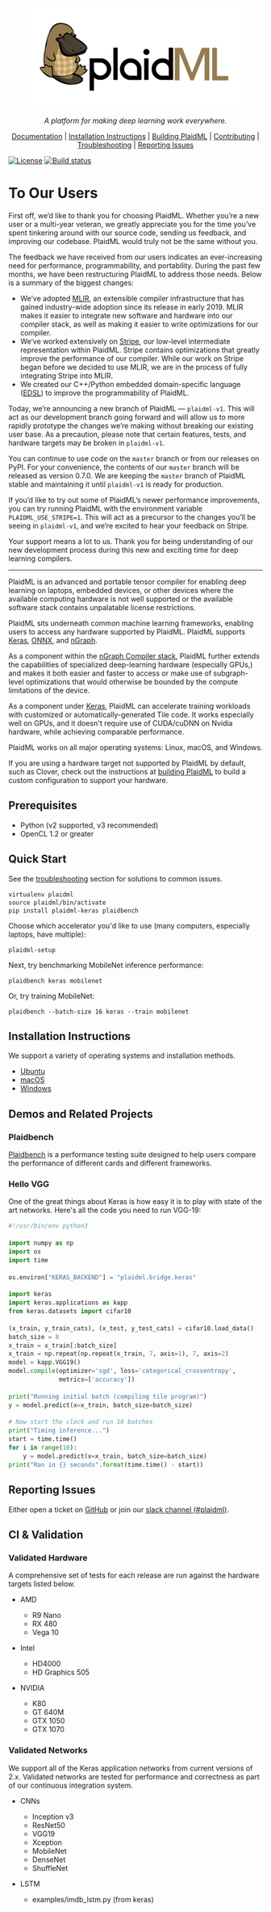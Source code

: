 <div align=center><a href="https://www.intel.ai/plaidml"><img
src="docs/assets/images/plaid-final.png" height="200"></a><br>

*A platform for making deep learning work everywhere.*

[Documentation] |
[Installation Instructions] |
[Building PlaidML] |
[Contributing] |
[Troubleshooting] |
[Reporting Issues](#reporting-issues)

</div>

[![License]](https://github.com/plaidml/plaidml/blob/master/LICENSE)
[![Build status]](https://buildkite.com/plaidml/plaidml-plaidml)

# To Our Users

First off, we’d like to thank you for choosing PlaidML. Whether you’re a new
user or a multi-year veteran, we greatly appreciate you for the time you’ve
spent tinkering around with our source code, sending us feedback, and improving
our codebase. PlaidML would truly not be the same without you.

The feedback we have received from our users indicates an ever-increasing need
for performance, programmability, and portability.  During the past few months,
we have been restructuring PlaidML to address those needs. Below is a summary of
the biggest changes: 
* We’ve adopted [MLIR], an extensible compiler infrastructure that has gained
  industry-wide adoption since its release in early 2019. MLIR makes it easier
  to integrate new software and hardware into our compiler stack, as well as
  making it easier to write optimizations for our compiler.
* We’ve worked extensively on [Stripe], our low-level intermediate
  representation within PlaidML. Stripe contains optimizations that greatly
  improve the performance of our compiler. While our work on Stripe began before
  we decided to use MLIR, we are in the process of fully integrating Stripe into
  MLIR.
* We created our C++/Python embedded domain-specific language ([EDSL])
  to improve the programmability of PlaidML.

Today, we’re announcing a new branch of PlaidML — `plaidml-v1`. This will act as
our development branch going forward and will allow us to more rapidly prototype
the changes we’re making without breaking our existing user base. As a
precaution, please note that certain features, tests, and hardware targets may
be broken in `plaidml-v1`. 

You can continue to use code on the `master` branch or from our releases on
PyPI. For your convenience, the contents of our `master` branch will be released
as version 0.7.0. We are keeping the `master` branch of PlaidML stable and
maintaining it until `plaidml-v1` is ready for production.

If you’d like to try out some of PlaidML’s newer performance improvements, you
can try running PlaidML with the environment variable `PLAIDML_USE_STRIPE=1`. 
This will act as a precursor to the changes you’ll be seeing in `plaidml-v1`, 
and we’re excited to hear your feedback on Stripe.

Your support means a lot to us. Thank you for being understanding of our new
development process during this new and exciting time for deep learning
compilers.

-----

PlaidML is an advanced and portable tensor compiler for enabling deep learning
on laptops, embedded devices, or other devices where the available computing
hardware is not well supported or the available software stack contains
unpalatable license restrictions.

PlaidML sits underneath common machine learning frameworks, enabling users to
access any hardware supported by PlaidML. PlaidML supports [Keras], [ONNX], and
[nGraph].

As a component within the [nGraph Compiler stack], PlaidML further extends the
capabilities of specialized deep-learning hardware (especially GPUs,) and makes
it both easier and faster to access or make use of subgraph-level optimizations
that would otherwise be bounded by the compute limitations of the device.

As a component under [Keras], PlaidML can accelerate training workloads with
customized or automatically-generated Tile code. It works especially well on
GPUs, and it doesn't require use of CUDA/cuDNN on Nvidia hardware, while
achieving comparable performance.

PlaidML works on all major operating systems: Linux, macOS, and Windows.

If you are using a hardware target not supported by PlaidML by default, such as
Clover, check out the instructions at [building PlaidML] to build a custom
configuration to support your hardware.

## Prerequisites
- Python (v2 supported, v3 recommended)
- OpenCL 1.2 or greater

## Quick Start

See the [troubleshooting] section for solutions to common issues.

```
virtualenv plaidml
source plaidml/bin/activate
pip install plaidml-keras plaidbench
```

Choose which accelerator you'd like to use (many computers, especially laptops,
have multiple):

```
plaidml-setup
```

Next, try benchmarking MobileNet inference performance:

```
plaidbench keras mobilenet
```

Or, try training MobileNet:

```
plaidbench --batch-size 16 keras --train mobilenet
```

## Installation Instructions

We support a variety of operating systems and installation methods.

* [Ubuntu][install-ubuntu]
* [macOS][install-macos]
* [Windows][install-windows]

## Demos and Related Projects

### Plaidbench

[Plaidbench] is a performance testing suite designed to help users compare the
performance of different cards and different frameworks.

### Hello VGG

One of the great things about Keras is how easy it is to play with state of the
art networks. Here's all the code you need to run VGG-19:

```python
#!/usr/bin/env python3

import numpy as np
import os
import time

os.environ["KERAS_BACKEND"] = "plaidml.bridge.keras"

import keras
import keras.applications as kapp
from keras.datasets import cifar10

(x_train, y_train_cats), (x_test, y_test_cats) = cifar10.load_data()
batch_size = 8
x_train = x_train[:batch_size]
x_train = np.repeat(np.repeat(x_train, 7, axis=1), 7, axis=2)
model = kapp.VGG19()
model.compile(optimizer='sgd', loss='categorical_crossentropy',
              metrics=['accuracy'])

print("Running initial batch (compiling tile program)")
y = model.predict(x=x_train, batch_size=batch_size)

# Now start the clock and run 10 batches
print("Timing inference...")
start = time.time()
for i in range(10):
    y = model.predict(x=x_train, batch_size=batch_size)
print("Ran in {} seconds".format(time.time() - start))

```

## Reporting Issues

Either open a ticket on [GitHub] or join our [slack channel (#plaidml)][slack].

## CI & Validation

### Validated Hardware

A comprehensive set of tests for each release are run against the hardware
targets listed below.

* AMD
  * R9 Nano
  * RX 480
  * Vega 10


* Intel
  * HD4000
  * HD Graphics 505


* NVIDIA
  * K80
  * GT 640M
  * GTX 1050
  * GTX 1070

### Validated Networks

We support all of the Keras application networks from
current versions of 2.x. Validated networks are tested for performance and
correctness as part of our continuous integration system.

* CNNs
  * Inception v3
  * ResNet50
  * VGG19
  * Xception
  * MobileNet
  * DenseNet
  * ShuffleNet


* LSTM
  * examples/imdb_lstm.py (from keras)

[nGraph Compiler stack]: https://ngraph.nervanasys.com/docs/latest/
[Keras]: https://keras.io/
[GitHub]: https://github.com/plaidml/plaidml/issues
[plaidml-dev]: https://groups.google.com/forum/#!forum/plaidml-dev
[ONNX]: https://github.com/onnx
[nGraph]: https://github.com/NervanaSystems/ngraph
[slack]: https://join.slack.com/t/ngraph/shared_invite/enQtNjY1Njk4OTczMzEyLWIyZjZkMDNiNzJlYWQ3MGIyZTg2NjRkODAyYWZlZWY5MmRiODdlNzVkMjcxNjNmNWEyZjNkMDVhMTgwY2IzOWQ
[Documentation]: https://plaidml.github.io/plaidml/
[Installation Instructions]: https://plaidml.github.io/plaidml/docs/install
[Building PlaidML]: https://plaidml.github.io/plaidml/docs/building
[Contributing]: https://plaidml.github.io/plaidml/docs/contributing
[Troubleshooting]: https://plaidml.github.io/plaidml/docs/troubleshooting
[License]: https://img.shields.io/badge/License-Apache%202.0-blue.svg
[Build status]: https://badge.buildkite.com/5c9add6b89a14fd498e69a5035062368480e688c4c74cbfab3.svg?branch=master
[Plaidbench]: https://github.com/plaidml/plaidml/tree/master/plaidbench
[install-ubuntu]: https://plaidml.github.io/plaidml/docs/install#ubuntu
[install-macos]: https://plaidml.github.io/plaidml/docs/install#macos
[install-windows]: https://plaidml.github.io/plaidml/docs/install#windows
[EDSL]: https://plaidml.github.io/plaidml/docs/edsl
[MLIR]: https://mlir.llvm.org/
[Stripe]: https://arxiv.org/abs/1903.06498
